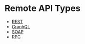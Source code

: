 # Remote API Types

- [REST](../topics/rest.md)
- [GraphQL](../topics/graphql.md)
- [SOAP](../topics/soap.md)
- [RPC](../topics/rpc.md)